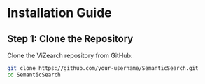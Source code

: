 # Installation Guide

## Step 1: Clone the Repository

Clone the ViZearch repository from GitHub:

```bash
git clone https://github.com/your-username/SemanticSearch.git
cd SemanticSearch
```

